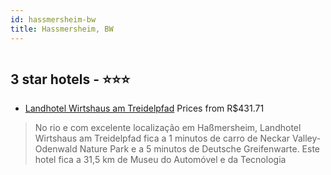 ```yaml
---
id: hassmersheim-bw
title: Hassmersheim, BW
---
```


<center><img src="https://i.travelapi.com/hotels/26000000/25140000/25139700/25139681/78cf7cec_z.jpg" alt="" /></center>


##  3 star hotels - ⭐️⭐️⭐️

-    [Landhotel Wirtshaus am Treidelpfad](https://www.hurb.com/br/aud/https://www.hurb.com/br/hotels/hassmersheim/landhotel-wirtshaus-am-treidelpfad-HT-MM7L?cmp=18055) Prices from R$431.71
   > No rio e com excelente localização em Haßmersheim, Landhotel Wirtshaus am Treidelpfad fica a 1 minutos de carro de Neckar Valley-Odenwald Nature Park e a 5 minutos de Deutsche Greifenwarte.  Este hotel fica a 31,5 km de Museu do Automóvel e da Tecnologia 
